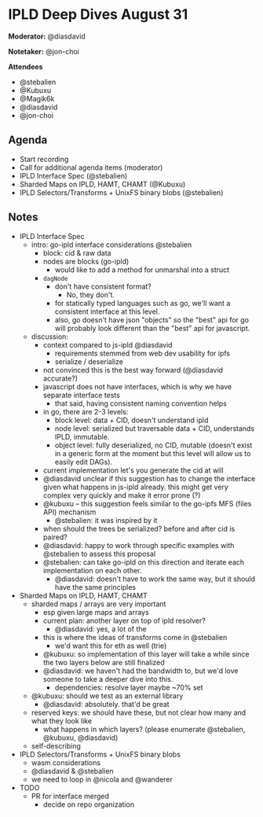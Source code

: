 # IPLD Deep Dives August 31

**Moderator:** @diasdavid

**Notetaker:** @jon-choi

**Attendees** 
* @stebalien
* @Kubuxu
* @Magik6k
* @diasdavid
* @jon-choi


## Agenda

<!-- Ensure notetaker is present before you begin -->
- Start recording
- Call for additional agenda items (moderator)
- IPLD Interface Spec (@stebalien)
- Sharded Maps on IPLD, HAMT, CHAMT (@Kubuxu)
- IPLD Selectors/Transforms + UnixFS binary blobs (@stebalien)

<!-- After each call, it is the responsibility of the notetaker to save the last
version of the notes in a file in ipfs/pm/meeting-notes, by opening a branch and
submitting a PR. -->

## Notes

* IPLD Interface Spec
  * intro: go-ipld interface considerations @stebalien
    * block: cid & raw data
    * nodes are blocks (go-ipld)
      * would like to add a method for unmarshal into a struct
    * `dagNode`
      * don't have consistent format?
        * No, they don't.
      * for statically typed languages such as go, we'll want a consistent interface at this level.
      * also, go doesn't have json "objects" so the "best" api for go will probably look different than the "best" api for javascript.
  * discussion:
    * context compared to js-ipld @diasdavid
      * requirements stemmed from web dev usability for ipfs
      * serialize / deserialize 
    * not convinced this is the best way forward (@diasdavid accurate?)
    * javascript does not have interfaces, which is why we have separate interface tests
      * that said, having consistent naming convention helps 
    * in go, there are 2-3 levels:
      * block level: data + CID, doesn't understand ipld
      * node level: serialized but traversable data + CID, understands IPLD, immutable.
      * object level: fully deserialized, no CID, mutable (doesn't exist in a generic form at the moment but this level will allow us to easily edit DAGs).
    * current implementation let's you generate the cid at will
    * @diasdavid unclear if this suggestion has to change the interface given what happens in js-ipld already. this might get very complex very quickly and make it error prone (?)
    * @kubuxu – this suggestion feels similar to the go-ipfs MFS (files API) mechanism
      * @stebalien: it was inspired by it
    * when should the trees be serialized? before and after cid is paired?
    * @diasdavid: happy to work through specific examples with @stebalien to assess this proposal
    * @stebalien: can take go-ipld on this direction and iterate each implementation on each other.
      * @diasdavid: doesn't have to work the same way, but it should have the same principles
* Sharded Maps on IPLD, HAMT, CHAMT
  * sharded maps / arrays are very important
    * esp given large maps and arrays
    * current plan: another layer on top of ipld resolver?
      * @diasdavid: yes, a lot of the 
    * this is where the ideas of transforms come in @stebalien
      * we'd want this for eth as well (trie)
    * @kubuxu: so implementation of this layer will take a while since the two layers below are still finalized
    * @diasdavid: we haven't had the bandwidth to, but we'd love someone to take a deeper dive into this.
      * dependencies: resolve layer maybe ~70% set
  * @kubuxu: should we test as an external library
    * @diasdavid: absolutely. that'd be great
  * reserved keys: we should have these, but not clear how many and what they look like
    * what happens in which layers? (please enumerate @stebalien, @kubuxu, @diasdavid)
  * self-describing
* IPLD Selectors/Transforms + UnixFS binary blobs
  * wasm considerations
  * @diasdavid & @stebalien
  * we need to loop in @nicola and @wanderer
* TODO
  * PR for interface merged
  	* decide on repo organization
    
    
